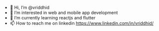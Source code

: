 - 👋 Hi, I’m @vriddhid
- 👀 I’m interested in web and mobile app development
- 🌱 I’m currently learning reactjs and flutter
- 📫 How to reach me on linkedin https://www.linkedin.com/in/vriddhid/

<!---
vriddhid/vriddhid is a ✨ special ✨ repository because its `README.md` (this file) appears on your GitHub profile.
You can click the Preview link to take a look at your changes.
--->
